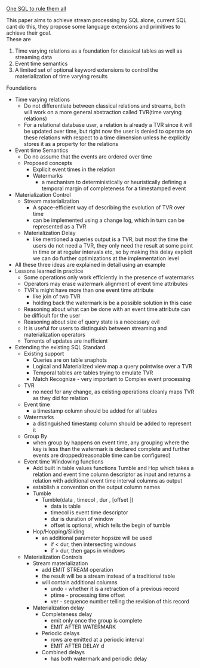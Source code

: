 [One SQL to rule them all](https://arxiv.org/pdf/1905.12133.pdf) 

This paper aims to achieve stream processing by SQL alone, current SQL cant do this, they propose some language extensions and primitives to achieve their goal.  
These are
1. Time varying relations as a foundation for classical tables as well as streaming data
2. Event time semantics
3. A limited set of optional keyword extensions to control the materialization of time varying results

Foundations
- Time varying relations
  - Do not differentiate between classical relations and streams, both will work on a more general abstraction called TVR(time varying relations)
  - For a relational database user, a relation is already a TVR since it will be updated over time, but right now the user is denied to operate on these relations with respect to a time dimension unless he explicitly stores it as a property for the relations
- Event time Semantics
  - Do no assume that the events are ordered over time
  - Proposed concepts
    - Explicit event times in the relation
    - Watermarks
      - a mechanism to deterministically or heuristically defining a temporal margin of completeness for a timestamped event
- Materialization Control
  - Stream materialization
    - A space-efficient way of describing the evolution of TVR over time
    - can be implemented using a change log, which in turn can be represented as a TVR
  - Materialization Delay
    - like mentioned a queries output is a TVR, but most the time the users do not need a TVR, they only need the result at some point in time or at regular intervals etc, so by making this delay explicit we can do further optimizations at the implementation level
- All these three ideas are explained in detail using an example
- Lessons learned in practice
  - Some operations only work efficiently in the presence of watermarks
  - Operators may erase watermark alignment of event time attributes
  - TVR's might have more than one event time attribute
    - like join of two TVR
    - holding back the watermark is be a possible solution in this case
  - Reasoning about what can be done with an event time attribute can be difficult for the user
  - Reasoning about size of query state is a necessary evil
  - It is useful for users to distinguish between streaming and materialization operators
  - Torrents of updates are inefficient
- Extending the existing SQL Standard
  - Existing support
    - Queries are on table snaphots
    - Logical and Materialized view map a query pointwise over a TVR
    - Temporal tables are tables trying to emulate TVR
    - Match Recognize - very important to Complex event processing
  - TVR
    - no need for any change, as existing operations cleanly maps TVR as they did for relation
  - Event time
    - a timestamp column should be added for all tables
  - Watermarks
    - a distinguished timestamp column should be added to represent it
  - Group By
    - when group by happens on event time, any grouping where the key is less than the watermark is declared complete and further events are dropped(reasonable time can be configured)
  - Event time Windowing functions
    - Add built in table values functions Tumble and Hop which takes a relation and event time column descriptor as input and returns a relation with additional event time interval columns as output
    - establish a convention on the output column names
    - Tumble
      - Tumble(data , timecol , dur , [offset ])
        - data is table
        - timecol is event time descriptor
        - dur is duration of window
        - offset is optional, which tells the begin of tumble
    - Hop/Hopping/Sliding
      - an additional parameter hopsize will be used
        - if < dur, then intersecting windows
        - if > dur, then gaps in windows
  - Materialization Controls
    - Stream materialization
      - add EMIT STREAM operation
      - the result will be a stream instead of a traditional table
      - will contain additional columns
        - undo - whether it is a retraction of a previous record
        - ptime - processing time offset
        - ver - sequence number telling the revision of this record
    - Materialization delay
      - Completeness delay
        - emit only once the group is complete
        - EMIT AFTER WATERMARK
      - Periodic delays
        - rows are emitted at a periodic interval
        - EMIT AFTER DELAY d
      - Combined delays
        - has both watermark and periodic delay
